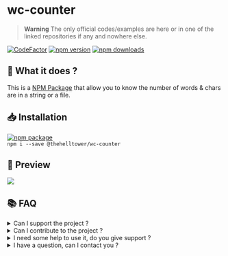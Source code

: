 # wc-counter

> **Warning** The only official codes/examples are here or in one of the linked repositories if any and nowhere else.

[![CodeFactor](https://www.codefactor.io/repository/github/thehelltower/wc-counter/badge)](https://www.codefactor.io/repository/github/thehelltower/wc-counter) <a href="https://www.npmjs.com/package/@thehelltower%2Fwc-counter"><img src="https://img.shields.io/npm/v/@thehelltower%2Fwc-counter.svg?maxAge=3600" alt="npm version" /></a> <a href="https://www.npmjs.com/package/@thehelltower%2Fwc-counter"><img src="https://img.shields.io/npm/dt/@thehelltower%2Fwc-counter.svg?maxAge=3600" alt="npm downloads" /></a>

## 📜 What it does ?

This is a [NPM Package](https://www.npmjs.com/) that allow you to know the number of words & chars are in a string or a file.

## 📥 Installation

[![npm package](https://nodei.co/npm/@thehelltower%2Fwc-counter.png?downloads=true&downloadRank=true&stars=true)](https://nodei.co/npm/@thehelltower%2Fwc-counter)<br>
`npm i --save @thehelltower/wc-counter`

## 🎥 Preview

<!--[YouTube video](https://www.youtube.com/watch?v=ID)
[Twitter(Tweet)](https://twitter.com/TheHellTower/status/ID)-->
[![](https://i.imgur.com/ERt4FBi.gif)](https://www.youtube.com/channel/UClyfmbKxs-kCzJpHFtl3xIQ?sub_confirmation=1)


## 📚 FAQ


<details>
    <summary>
        Can I support the project ?
    </summary>
    Yes, you can either "sponsor" me with the button on my profile or donate by going there: https://github.com/TheHellTower#-support-my-work and read, if you want to donate through PayPal you can add me on Discord, click here to see my Discord: https://github.com/TheHellTower#-socials.
</details>
<details>
    <summary>
        Can I contribute to the project ?
    </summary>
    Yes, feel free to fork it, updated it as you wish as long as you don't break it and open a PR that will be reviewed !
</details>
<details>
    <summary>
        I need some help to use it, do you give support ?
    </summary>
    Yes and no, If you go through a issue yes, if you go through my DMs it's either the following or no:
    
    - 5€) Support for 48 hours in DMs.
    
    Note: The support is only for this package(usages or modifications).
</details>
<details>
    <summary>
        I have a question, can I contact you ?
    </summary>
    Yes you can either by opening a issue: https://github.com/TheHellTower/wc-counter/issues/new or send me an email at: "thehelltower@tuta.io" or contact me on one of my socials here: https://github.com/TheHellTower#-socials

    Note: Only for questions no code support.
</details>